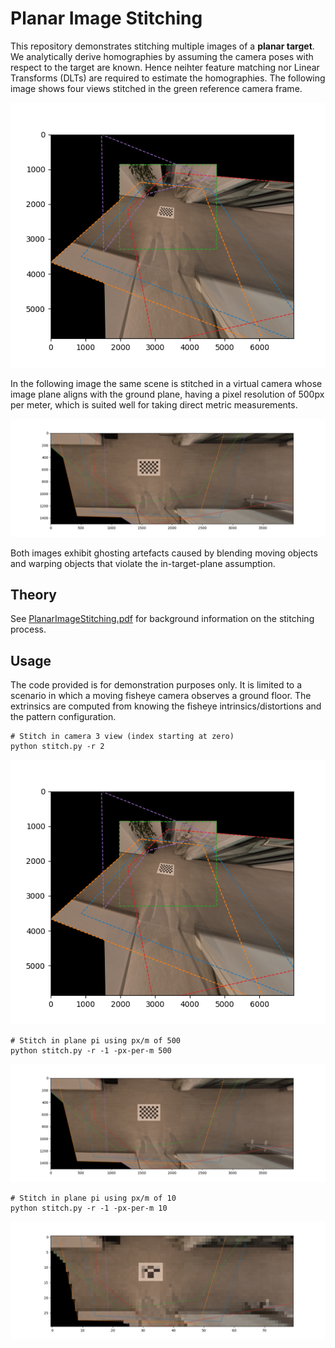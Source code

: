 # Planar Image Stitching

This repository demonstrates stitching multiple images of a **planar target**. We analytically derive homographies by assuming the camera poses with respect to the target are known. Hence neihter feature matching nor  Linear Transforms (DLTs) are required to estimate the homographies. The following image shows four views stitched in the green reference camera frame. 

<p align="center" width="100%">
<img src="etc/stitch-cam3.png" />
</p>

In the following image the same scene is stitched in a virtual camera whose image plane aligns with the ground plane, having a pixel resolution of 500px per meter, which is suited well for taking direct metric measurements.

<p align="center" width="100%">
<img src="etc/stitch-pi-500.png" />
</p>

Both images exhibit ghosting artefacts caused by blending moving objects and warping objects that violate the in-target-plane assumption. 

## Theory

See [PlanarImageStitching.pdf](PlanarImageStitching.pdf) for background information on the stitching process.

## Usage

The code provided is for demonstration purposes only. It is limited to a scenario in which a moving fisheye camera observes a ground floor. The extrinsics are computed from knowing the fisheye intrinsics/distortions and the pattern configuration.

```shell
# Stitch in camera 3 view (index starting at zero)
python stitch.py -r 2
```

<p align="center" width="100%">
<img src="etc/stitch-cam3.png" />
</p>


```shell
# Stitch in plane pi using px/m of 500
python stitch.py -r -1 -px-per-m 500
```

![](etc/stitch-pi-500.png)

```shell
# Stitch in plane pi using px/m of 10
python stitch.py -r -1 -px-per-m 10
```

![](etc/stitch-pi-10.png)